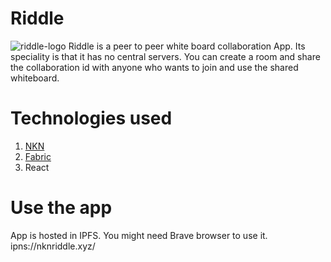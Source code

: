 # Riddle
<img src="https://i.ibb.co/0CYwLwN/Screenshot-2021-09-17-at-8-03-32-AM.png" alt="riddle-logo" />
Riddle is a peer to peer white board collaboration App. Its speciality is that it has no central servers. You can create a room and share the collaboration id with anyone who wants to join and use the shared whiteboard.

# Technologies used
1. [NKN](https://nkn.org/)
2. [Fabric](http://fabricjs.com/)
3. React

# Use the app
App is hosted in IPFS. You might need Brave browser to use it.
ipns://nknriddle.xyz/
